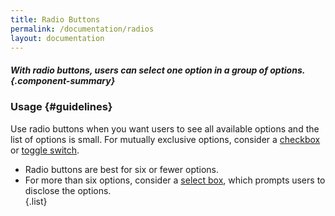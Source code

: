 ```yaml
---
title: Radio Buttons
permalink: /documentation/radios
layout: documentation
---
```


##### With radio buttons, users can select one option in a group of options.   {.component-summary}

<clr-radios-demo></clr-radios-demo>

### Usage {#guidelines}

Use radio buttons when you want users to see all available options and the list of options is small.  For mutually exclusive options, consider a [checkbox](/documentation/checkboxes) or [toggle switch](/documentation/toggle-switches).

- Radio buttons are best for six or fewer options.
- For more than six options, consider a [select box](/documentation/select-boxes), which prompts users to disclose the options.  
{.list}
